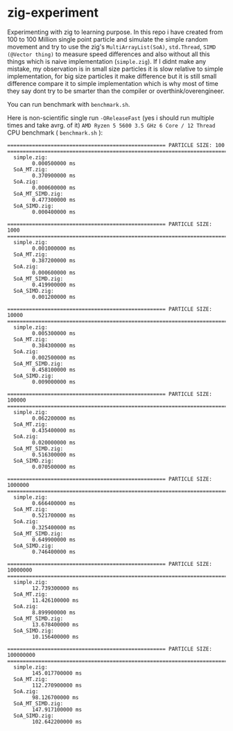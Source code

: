 # zig-experiment
Experimenting with zig to learning purpose. In this repo i have created from 100 to 100 Million single point particle and simulate the simple random movement and try to use the zig's `MultiArrayList(SoA)`, `std.Thread`, `SIMD (@Vector thing)` to measure speed differences and also without all this things which is naive implementation (`simple.zig`). If I didnt make any mistake, my observation is in small size particles it is slow relative to simple implementation, for big size particles it make difference but it is still small difference compare it to simple implementation which is why most of time they say dont try to be smarter than the compiler or overthink/overengineer.

You can run benchmark with `benchmark.sh`.

Here is non-scientific single run `-OReleaseFast` (yes i should run multiple times and take avrg. of it) `AMD Ryzen 5 5600 3.5 GHz 6 Core / 12 Thread` CPU benchmark ( `benchmark.sh` ):
```
=================================================== PARTICLE SIZE: 100   =======================================================================
  simple.zig:
        0.000500000 ms
  SoA_MT.zig:
        0.370900000 ms
  SoA.zig:
        0.000600000 ms
  SoA_MT_SIMD.zig:
        0.477300000 ms
  SoA_SIMD.zig:
        0.000400000 ms

=================================================== PARTICLE SIZE: 1000   =======================================================================
  simple.zig:
        0.001000000 ms
  SoA_MT.zig:
        0.387200000 ms
  SoA.zig:
        0.000600000 ms
  SoA_MT_SIMD.zig:
        0.419900000 ms
  SoA_SIMD.zig:
        0.001200000 ms

=================================================== PARTICLE SIZE: 10000   =======================================================================
  simple.zig:
        0.005300000 ms
  SoA_MT.zig:
        0.384300000 ms
  SoA.zig:
        0.002500000 ms
  SoA_MT_SIMD.zig:
        0.458100000 ms
  SoA_SIMD.zig:
        0.009000000 ms

=================================================== PARTICLE SIZE: 100000   =======================================================================
  simple.zig:
        0.062200000 ms
  SoA_MT.zig:
        0.435400000 ms
  SoA.zig:
        0.020000000 ms
  SoA_MT_SIMD.zig:
        0.516300000 ms
  SoA_SIMD.zig:
        0.070500000 ms

=================================================== PARTICLE SIZE: 1000000   =======================================================================
  simple.zig:
        0.666400000 ms
  SoA_MT.zig:
        0.521700000 ms
  SoA.zig:
        0.325400000 ms
  SoA_MT_SIMD.zig:
        0.649900000 ms
  SoA_SIMD.zig:
        0.746400000 ms

=================================================== PARTICLE SIZE: 10000000   =======================================================================
  simple.zig:
        12.739300000 ms
  SoA_MT.zig:
        11.426100000 ms
  SoA.zig:
        8.899900000 ms
  SoA_MT_SIMD.zig:
        13.678400000 ms
  SoA_SIMD.zig:
        10.156400000 ms

=================================================== PARTICLE SIZE: 100000000   =======================================================================
  simple.zig:
        145.017700000 ms
  SoA_MT.zig:
        112.270900000 ms
  SoA.zig:
        98.126700000 ms
  SoA_MT_SIMD.zig:
        147.917100000 ms
  SoA_SIMD.zig:
        102.642200000 ms

```
